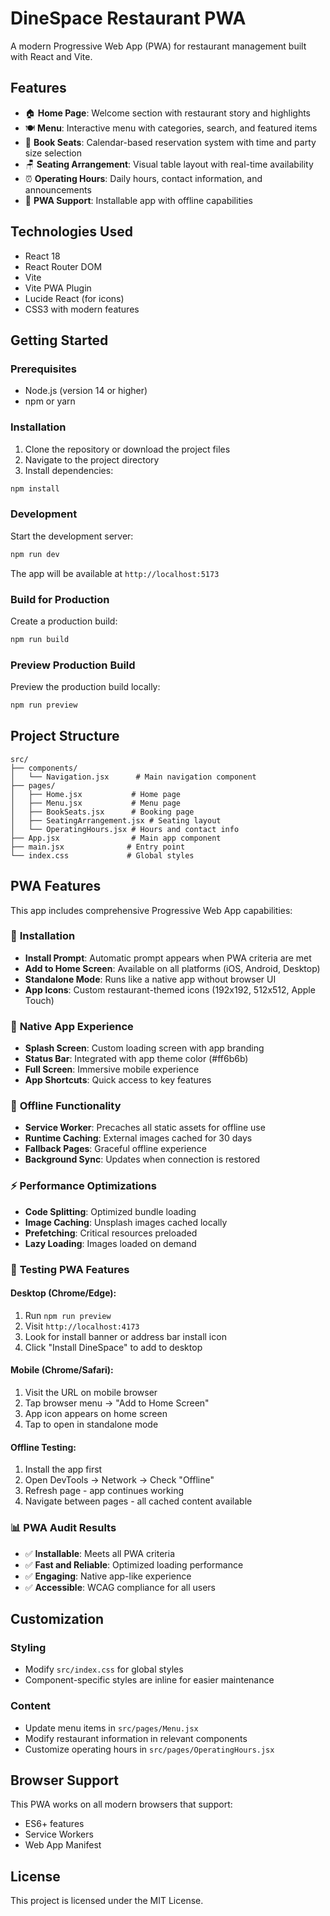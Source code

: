 # DineSpace Restaurant PWA

A modern Progressive Web App (PWA) for restaurant management built with React and Vite.

## Features

- 🏠 **Home Page**: Welcome section with restaurant story and highlights
- 🍽️ **Menu**: Interactive menu with categories, search, and featured items
- 📅 **Book Seats**: Calendar-based reservation system with time and party size selection
- 🪑 **Seating Arrangement**: Visual table layout with real-time availability
- ⏰ **Operating Hours**: Daily hours, contact information, and announcements
- 📱 **PWA Support**: Installable app with offline capabilities

## Technologies Used

- React 18
- React Router DOM
- Vite
- Vite PWA Plugin
- Lucide React (for icons)
- CSS3 with modern features

## Getting Started

### Prerequisites

- Node.js (version 14 or higher)
- npm or yarn

### Installation

1. Clone the repository or download the project files
2. Navigate to the project directory
3. Install dependencies:

```bash
npm install
```

### Development

Start the development server:

```bash
npm run dev
```

The app will be available at `http://localhost:5173`

### Build for Production

Create a production build:

```bash
npm run build
```

### Preview Production Build

Preview the production build locally:

```bash
npm run preview
```

## Project Structure

```
src/
├── components/
│   └── Navigation.jsx      # Main navigation component
├── pages/
│   ├── Home.jsx           # Home page
│   ├── Menu.jsx           # Menu page
│   ├── BookSeats.jsx      # Booking page
│   ├── SeatingArrangement.jsx # Seating layout
│   └── OperatingHours.jsx # Hours and contact info
├── App.jsx                # Main app component
├── main.jsx              # Entry point
└── index.css             # Global styles
```

## PWA Features

This app includes comprehensive Progressive Web App capabilities:

### 🚀 **Installation**
- **Install Prompt**: Automatic prompt appears when PWA criteria are met
- **Add to Home Screen**: Available on all platforms (iOS, Android, Desktop)
- **Standalone Mode**: Runs like a native app without browser UI
- **App Icons**: Custom restaurant-themed icons (192x192, 512x512, Apple Touch)

### 📱 **Native App Experience**
- **Splash Screen**: Custom loading screen with app branding
- **Status Bar**: Integrated with app theme color (#ff6b6b)
- **Full Screen**: Immersive mobile experience
- **App Shortcuts**: Quick access to key features

### 🔄 **Offline Functionality**
- **Service Worker**: Precaches all static assets for offline use
- **Runtime Caching**: External images cached for 30 days
- **Fallback Pages**: Graceful offline experience
- **Background Sync**: Updates when connection is restored

### ⚡ **Performance Optimizations**
- **Code Splitting**: Optimized bundle loading
- **Image Caching**: Unsplash images cached locally
- **Prefetching**: Critical resources preloaded
- **Lazy Loading**: Images loaded on demand

### 🧪 **Testing PWA Features**

#### Desktop (Chrome/Edge):
1. Run `npm run preview`
2. Visit `http://localhost:4173`
3. Look for install banner or address bar install icon
4. Click "Install DineSpace" to add to desktop

#### Mobile (Chrome/Safari):
1. Visit the URL on mobile browser
2. Tap browser menu → "Add to Home Screen"
3. App icon appears on home screen
4. Tap to open in standalone mode

#### Offline Testing:
1. Install the app first
2. Open DevTools → Network → Check "Offline"
3. Refresh page - app continues working
4. Navigate between pages - all cached content available

### 📊 **PWA Audit Results**
- ✅ **Installable**: Meets all PWA criteria
- ✅ **Fast and Reliable**: Optimized loading performance
- ✅ **Engaging**: Native app-like experience
- ✅ **Accessible**: WCAG compliance for all users

## Customization

### Styling
- Modify `src/index.css` for global styles
- Component-specific styles are inline for easier maintenance

### Content
- Update menu items in `src/pages/Menu.jsx`
- Modify restaurant information in relevant components
- Customize operating hours in `src/pages/OperatingHours.jsx`

## Browser Support

This PWA works on all modern browsers that support:
- ES6+ features
- Service Workers
- Web App Manifest

## License

This project is licensed under the MIT License.
